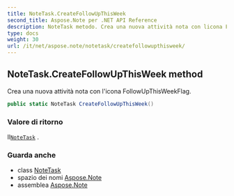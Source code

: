 ```yaml
---
title: NoteTask.CreateFollowUpThisWeek
second_title: Aspose.Note per .NET API Reference
description: NoteTask metodo. Crea una nuova attività nota con licona FollowUpThisWeekFlag.
type: docs
weight: 30
url: /it/net/aspose.note/notetask/createfollowupthisweek/
---
```

## NoteTask.CreateFollowUpThisWeek method

Crea una nuova attività nota con l'icona FollowUpThisWeekFlag.

```csharp
public static NoteTask CreateFollowUpThisWeek()
```

### Valore di ritorno

Il[`NoteTask`](../) .

### Guarda anche

* class [NoteTask](../)
* spazio dei nomi [Aspose.Note](../../notetask/)
* assemblea [Aspose.Note](../../../)


